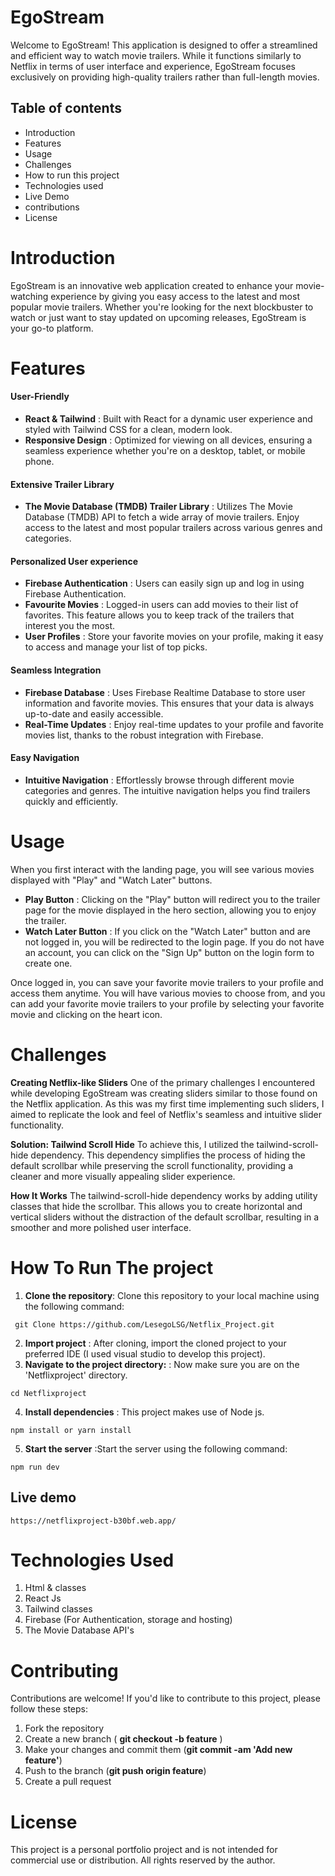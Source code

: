 # EgoStream
Welcome to EgoStream! This application is designed to offer a streamlined and efficient way to watch movie trailers. While it functions similarly to Netflix in terms of user interface and experience, EgoStream focuses exclusively on providing high-quality trailers rather than full-length movies.

## Table of contents
* Introduction
* Features
* Usage
* Challenges
* How to run this project
* Technologies used
* Live Demo
* contributions
* License

# Introduction
EgoStream is an innovative web application created to enhance your movie-watching experience by giving you easy access to the latest and most popular movie trailers. Whether you're looking for the next blockbuster to watch or just want to stay updated on upcoming releases, EgoStream is your go-to platform.

# Features

#### User-Friendly
* **React & Tailwind** : Built with React for a dynamic user experience and styled with Tailwind CSS for a clean, modern look.
* **Responsive Design** : Optimized for viewing on all devices, ensuring a seamless experience whether you're on a desktop, tablet, or mobile phone.

#### Extensive Trailer Library
* **The Movie Database (TMDB) Trailer Library** :  Utilizes The Movie Database (TMDB) API to fetch a wide array of movie trailers. Enjoy access to the latest and most popular trailers across various genres and categories.

#### Personalized User experience
* **Firebase Authentication** : Users can easily sign up and log in using Firebase Authentication.
* **Favourite Movies** : Logged-in users can add movies to their list of favorites. This feature allows you to keep track of the trailers that interest you the most.
* **User Profiles** : Store your favorite movies on your profile, making it easy to access and manage your list of top picks.

#### Seamless Integration
* **Firebase Database** : Uses Firebase Realtime Database to store user information and favorite movies. This ensures that your data is always up-to-date and easily accessible.
* **Real-Time Updates** : Enjoy real-time updates to your profile and favorite movies list, thanks to the robust integration with Firebase.

#### Easy Navigation
* **Intuitive Navigation** : Effortlessly browse through different movie categories and genres. The intuitive navigation helps you find trailers quickly and efficiently.

# Usage
When you first interact with the landing page, you will see various movies displayed with "Play" and "Watch Later" buttons.
* **Play Button** : Clicking on the "Play" button will redirect you to the trailer page for the movie displayed in the hero section, allowing you to enjoy the trailer.
* **Watch Later Button** : If you click on the "Watch Later" button and are not logged in, you will be redirected to the login page. If you do not have an account, you can click on the "Sign Up" button on the login form to create one.

Once logged in, you can save your favorite movie trailers to your profile and access them anytime. You will have various movies to choose from, and you can add your favorite movie trailers to your profile by selecting your favorite movie and clicking on the heart icon.

# Challenges
**Creating Netflix-like Sliders**
One of the primary challenges I encountered while developing EgoStream was creating sliders similar to those found on the Netflix application. As this was my first time implementing such sliders, I aimed to replicate the look and feel of Netflix's seamless and intuitive slider functionality.

**Solution: Tailwind Scroll Hide**
To achieve this, I utilized the tailwind-scroll-hide dependency. This dependency simplifies the process of hiding the default scrollbar while preserving the scroll functionality, providing a cleaner and more visually appealing slider experience.

**How It Works**
The tailwind-scroll-hide dependency works by adding utility classes that hide the scrollbar. This allows you to create horizontal and vertical sliders without the distraction of the default scrollbar, resulting in a smoother and more polished user interface.

# How To Run The project
1. **Clone the repository**: Clone this repository to your local machine using the following command:
```
 git Clone https://github.com/LesegoLSG/Netflix_Project.git
```
2. **Import project** : After cloning, import the cloned project to your preferred IDE (I used visual studio to develop this project).
3. **Navigate to the project directory:** : Now make sure you are on the 'Netflixproject' directory.
````
cd Netflixproject
````
4. **Install dependencies** : This project makes use of Node js.
````
npm install or yarn install
````
5. **Start the server** :Start the server using the following command:
```
npm run dev
```

## Live demo
```
https://netflixproject-b30bf.web.app/
```
# Technologies Used
1. Html & classes
2. React Js
3. Tailwind classes
4. Firebase (For Authentication, storage and hosting)
5. The Movie Database API's

# Contributing
Contributions are welcome! If you'd like to contribute to this project, please follow these steps:

1. Fork the repository
2. Create a new branch ( **git checkout -b feature** )
3. Make your changes and commit them (**git commit -am 'Add new feature'**)
4. Push to the branch (**git push origin feature**)
5. Create a pull request

# License
This project is a personal portfolio project and is not intended for commercial use or distribution. All rights reserved by the author.
